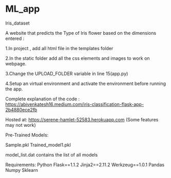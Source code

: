 # ML_app
Iris_dataset

A website that predicts the Type of Iris flower based on the dimensions entered :

1.In project , add all html file in the templates folder

2.In the static folder add all the css elements and images to work on webpage.

3.Change the UPLOAD_FOLDER variable in line 15(app.py)

4.Setup an virtual environment and activate the environment before running the app.

Complete explanation of the code : https://abivenkatesh16.medium.com/iris-classification-flask-app-2b4880ece2fb

Hosted at: https://serene-hamlet-52583.herokuapp.com (Some features may not work)

Pre-Trained Models:

Sample.pkl
Trained_model1.pkl


model_list.dat contains the list of all models



Requirements:
Python
Flask==1.1.2
Jinja2==2.11.2
Werkzeug==1.0.1
Pandas 
Numpy
Sklearn
